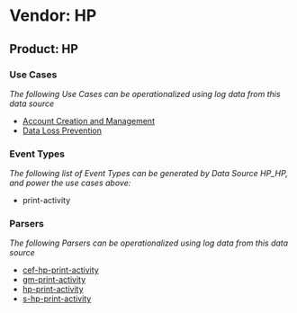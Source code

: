 Vendor: HP
==========
Product: HP
-----------

### Use Cases

_The following Use Cases can be operationalized using log data from this data source_

* [Account Creation and Management](../UseCases/usecase_account_creation_and_management.md)
* [Data Loss Prevention](../UseCases/usecase_data_loss_prevention.md)


### Event Types

_The following list of Event Types can be generated by Data Source HP_HP, and power the use cases above:_

- print-activity


### Parsers

_The following Parsers can be operationalized using log data from this data source_

* [cef-hp-print-activity](../Parsers/parserContent_cef-hp-print-activity.md)
* [gm-print-activity](../Parsers/parserContent_gm-print-activity.md)
* [hp-print-activity](../Parsers/parserContent_hp-print-activity.md)
* [s-hp-print-activity](../Parsers/parserContent_s-hp-print-activity.md)

